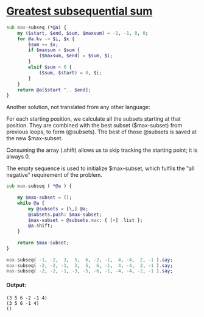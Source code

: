 [1]: https://rosettacode.org/wiki/Greatest_subsequential_sum

# [Greatest subsequential sum][1]

```raku
sub max-subseq (*@a) {
    my ($start, $end, $sum, $maxsum) = -1, -1, 0, 0;
    for @a.kv -> $i, $x {
        $sum += $x;
        if $maxsum < $sum {
            ($maxsum, $end) = $sum, $i;
        }
        elsif $sum < 0 {
            ($sum, $start) = 0, $i;
        }
    }
    return @a[$start ^.. $end];
}
```


Another solution, not translated from any other language:



For each starting position, we calculate all the subsets starting at that position.
They are combined with the best subset ($max-subset) from previous loops, to form (@subsets).
The best of those @subsets is saved at the new $max-subset.



Consuming the array (.shift) allows us to skip tracking the starting point; it is always 0.



The empty sequence is used to initialize $max-subset, which fulfils the "all negative" requirement of the problem.

```raku
sub max-subseq ( *@a ) {
 
    my $max-subset = ();
    while @a {
        my @subsets = [\,] @a;
        @subsets.push: $max-subset;
        $max-subset = @subsets.max: { [+] .list };
        @a.shift;
    }
 
    return $max-subset;
}
 
max-subseq( -1, -2,  3,  5,  6, -2, -1,  4, -4,  2, -1 ).say;
max-subseq( -2, -2, -1,  3,  5,  6, -1,  4, -4,  2, -1 ).say;
max-subseq( -2, -2, -1, -3, -5, -6, -1, -4, -4, -2, -1 ).say;
```

#### Output:
```
(3 5 6 -2 -1 4)
(3 5 6 -1 4)
()
```